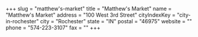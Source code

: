 +++
slug = "matthew's-market"
title = "Matthew's Market"
name = "Matthew's Market"
address = "100 West 3rd Street"
cityIndexKey = "city-in-rochester"
city = "Rochester"
state = "IN"
postal = "46975"
website = ""
phone = "574-223-3107"
fax = ""
+++
